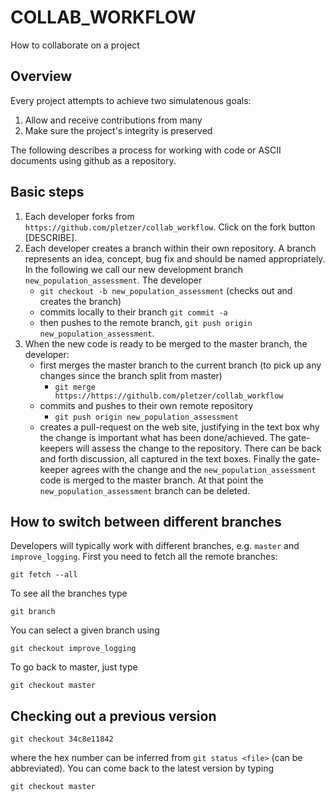 # COLLAB_WORKFLOW

How to collaborate on a project

## Overview

Every project attempts to achieve two simulatenous goals:

 1. Allow and receive contributions from many
 2. Make sure the project's integrity is preserved

 The following describes a process for working with code or ASCII documents using github as a repository. 

## Basic steps

 1. Each developer forks from `https://github.com/pletzer/collab_workflow`. Click on the fork button [DESCRIBE]. 
 2. Each developer creates a branch within their own repository. A branch represents an idea, concept, bug fix and should be named appropriately. In the following we call our new development branch `new_population_assessment`. The developer
    * `git checkout -b new_population_assessment` (checks out and creates the branch)
    * commits locally to their branch `git commit -a`
    * then pushes to the remote branch, `git push origin new_population_assessment`. 
 3. When the new code is ready to be merged to the master branch, the developer:
    * first merges the master branch to the current branch (to pick up any changes since the branch split from master)
      * `git merge https://https://githulb.com/pletzer/collab_workflow`
    * commits and pushes to their own remote repository
      * `git push origin new_population_assessment`
    * creates a pull-request on the web site, justifying in the text box why the change is important what has been done/achieved. The gate-keepers will assess the change to the repository. There can be back and forth discussion, all captured in the text boxes. Finally the gate-keeper agrees with the change and the `new_population_assessment` code is merged to the master branch. At that point the `new_population_assessment` branch can be deleted.

## How to switch between different branches

Developers will typically work with different branches, e.g. `master` and `improve_logging`. First you need to fetch all the remote branches:
```
git fetch --all
```
To see all the branches type 
```
git branch
```
You can select a given branch using
```
git checkout improve_logging
```
To go back to master, just type
```
git checkout master
```

## Checking out a previous version

```
git checkout 34c8e11842
```
where the hex number can be inferred from `git status <file>` (can be abbreviated).  You can come back to the latest version by typing
```
git checkout master
```
